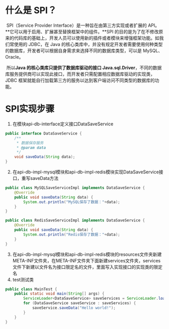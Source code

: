 # 什么是 SPI？

​	SPI（Service Provider Interface）是一种旨在由第三方实现或者扩展的 API。**它可以用于启用、扩展甚至替换框架中的组件。**SPI 的目的是为了在不修改原来的代码库的基础上，开发人员可以使用新的插件或者模块来增强框架功能。如我们常使用的 JDBC，在 Java 的核心类库中，并没有规定开发者需要使用何种类型的数据库，开发者可以根据自身需求来选择不同的数据库类型，可以是 MySQL、Oracle。

​	所以**Java 的核心类库只提供了数据库驱动的接口 Java.sql.Driver**，不同的数据库服务提供商可以实现此接口，而开发者只需配置相应数据库驱动的实现类，JDBC 框架就能自行加载第三方的服务以达到客户端访问不同类型的数据库的功能。

# SPI实现步骤

1. 在模块api-db-interface定义接口DataSaveService

```java
public interface DataSaveService {
    /**
     * 数据保存服务
     * @param data
     */
    void saveData(String data);
}
```

2. 在api-db-impl-mysql模块和api-db-impl-redis模块实现DataSaveService接口，重写saveData方法

```java
public class MySQLSaveServiceImpl implements DataSaveService {
    @Override
    public void saveData(String data) {
        System.out.println("MySQL保存了数据："+data);
    }
}
```

```java
public class RedisSaveServiceImpl implements DataSaveService {
    @Override
    public void saveData(String data) {
        System.out.println("Redis保存了数据："+data);
    }
}
```

3. 在api-db-impl-mysql模块和api-db-impl-redis模块的resources文件夹新建META-INF文件夹，在META-INF文件夹下面新建services文件夹，services文件下新建以文件名为接口限定名的文件，里面写入实现接口的实现类的限定名
4. test测试类

```java
public class MainTest {
    public static void main(String[] args) {
        ServiceLoader<DataSaveService> saveServices = ServiceLoader.load(DataSaveService.class);
        for (DataSaveService saveService : saveServices) {
            saveService.saveData("Hello world!");
        }
    }
}
```

